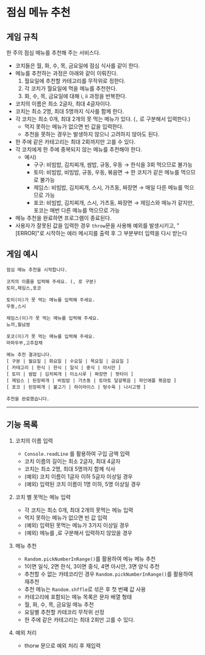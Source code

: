 # 점심 메뉴 추천

## 게임 규칙
한 주의 점심 메뉴를 추천해 주는 서비스다.

- 코치들은 월, 화, 수, 목, 금요일에 점심 식사를 같이 한다.
- 메뉴를 추천하는 과정은 아래와 같이 이뤄진다.
  1. 월요일에 추천할 카테고리를 무작위로 정한다.
  2. 각 코치가 월요일에 먹을 메뉴를 추천한다.
  3. 화, 수, 목, 금요일에 대해 i, ii 과정을 반복한다.
- 코치의 이름은 최소 2글자, 최대 4글자이다.
- 코치는 최소 2명, 최대 5명까지 식사를 함께 한다.
- 각 코치는 최소 0개, 최대 2개의 못 먹는 메뉴가 있다. (`,` 로 구분해서 입력한다.)
  - 먹지 못하는 메뉴가 없으면 빈 값을 입력한다.
  - 추천을 못하는 경우는 발생하지 않으니 고려하지 않아도 된다.
- 한 주에 같은 카테고리는 최대 2회까지만 고를 수 있다.
- 각 코치에게 한 주에 중복되지 않는 메뉴를 추천해야 한다.
  - 예시)
    - 구구: 비빔밥, 김치찌개, 쌈밥, 규동, 우동 → 한식을 3회 먹으므로 불가능
    - 토미: 비빔밥, 비빔밥, 규동, 우동, 볶음면 → 한 코치가 같은 메뉴를 먹으므로 불가능
    - 제임스: 비빔밥, 김치찌개, 스시, 가츠동, 짜장면 → 매일 다른 메뉴를 먹으므로 가능
    - 포코: 비빔밥, 김치찌개, 스시, 가츠동, 짜장면 → 제임스와 메뉴가 같지만, 포코는 매번 다른 메뉴를 먹으므로 가능
- 메뉴 추천을 완료하면 프로그램이 종료된다.
- 사용자가 잘못된 값을 입력한 경우 `throw`문을 사용해 예외를 발생시키고, "[ERROR]"로 시작하는 에러 메시지를 출력 후 그 부분부터 입력을 다시 받는다


## 게임 예시


```
점심 메뉴 추천을 시작합니다.

코치의 이름을 입력해 주세요. (, 로 구분)
토미,제임스,포코

토미(이)가 못 먹는 메뉴를 입력해 주세요.
우동,스시

제임스(이)가 못 먹는 메뉴를 입력해 주세요.
뇨끼,월남쌈

포코(이)가 못 먹는 메뉴를 입력해 주세요.
마파두부,고추잡채

메뉴 추천 결과입니다.
[ 구분 | 월요일 | 화요일 | 수요일 | 목요일 | 금요일 ]
[ 카테고리 | 한식 | 한식 | 일식 | 중식 | 아시안 ]
[ 토미 | 쌈밥 | 김치찌개 | 미소시루 | 짜장면 | 팟타이 ]
[ 제임스 | 된장찌개 | 비빔밥 | 가츠동 | 토마토 달걀볶음 | 파인애플 볶음밥 ]
[ 포코 | 된장찌개 | 불고기 | 하이라이스 | 탕수육 | 나시고렝 ]

추천을 완료했습니다.
```

---
## 기능 목록

1. 코치의 이름 입력
   - `Console.readLine` 를 활용하여 구입 금액 입력
   - 코치 이름의 길이는 최소 2글자, 최대 4글자
   - 코치는 최소 2명, 최대 5명까지 함께 식사
   - (예외) 코치 이름이 1글자 이하 5글자 이상일 경우
   - (예외) 입력된 코치 이름이 1명 이하, 5명 이상일 경우

2. 코치 별 못먹는 메뉴 입력
   - 각 코치는 최소 0개, 최대 2개의 못먹는 메뉴 입력
   - 먹지 못하는 메뉴가 없으면 빈 값 입력
   - (예외) 입력된 못먹는 메뉴가 3가지 이상일 경우
   - (예외) 메뉴를 ,로 구분해서 입력하지 않았을 경우

3. 메뉴 추천
   - `Random.pickNumberInRange()`를 활용하여 메뉴 메뉴 추천
   - 1이면 일식, 2면 한식, 3이면 중식, 4면 아시안, 3면 양식 추천
   - 추천할 수 없는 카테코리인 경우 `Random.pickNumberInRange()`를 활용하여 재추천
   - 추천 메뉴는 `Random.shffle`로 섞은 후 첫 번쨰 값 사용
   - 카테고리에 포함되는 메뉴 목록은 문자 배열 형태
   - 월, 화, 수, 목, 금요일 메뉴 추천
   - 요일별 추천할 카테코리 무작위 선정
   - 한 주에 같은 카테고리는 최대 2회만 고를 수 있다.

3. 예외 처리
   - thorw 문으로 예외 처리 후 재입력